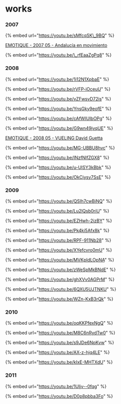 # works

### 2007 

{% embed url="https://youtu.be/sMfcqSK\_9BQ" %}

[EMOTIQUE - 2007 05 - Andalucía en movimiento](works/andalucia-en-movimiento.md)

{% embed url="https://youtu.be/\_rfEaaZgPq8" %}

### 2008

{% embed url="https://youtu.be/1i12N1XpbaE" %}

{% embed url="https://youtu.be/rVFP-iOceuU" %}

{% embed url="https://youtu.be/vZFwsvD72is" %}

{% embed url="https://youtu.be/YnsGky9eofE" %}

{% embed url="https://youtu.be/cAfWIUIbOPg" %}

{% embed url="https://youtu.be/G9wn49jvqUE" %}

[EMOTIQUE - 2008 05 - VUELING David Guetta ](works/david-guetta.md)

{% embed url="https://youtu.be/MG-UBBU8hvc" %}

{% embed url="https://youtu.be/INzfNlfZGX8" %}

{% embed url="https://youtu.be/u-UISY3kBbk" %}

{% embed url="https://youtu.be/OkCjysy7SsE" %}

### 2009

{% embed url="https://youtu.be/QSIh7cwBiNQ" %}

{% embed url="https://youtu.be/Lu2lQsb0riU" %}

{% embed url="https://youtu.be/EZHwh-2izBY" %}

{% embed url="https://youtu.be/Pk4ki5Afx8k" %}

{% embed url="https://youtu.be/RPF-911Nb28" %}

{% embed url="https://youtu.be/XYefcvro0mU" %}

{% embed url="https://youtu.be/MVKpIdLOpNA" %}

{% embed url="https://youtu.be/zWeSpMkBNdE" %}

{% embed url="https://youtu.be/ghXVv0AGPrM" %}

{% embed url="https://youtu.be/6QXU5UJTNKU" %}

{% embed url="https://youtu.be/WZn-KxB3rQk" %}

### 2010

{% embed url="https://youtu.be/oqKKPfexNgQ" %}

{% embed url="https://youtu.be/M8C6nRydTw0" %}

{% embed url="https://youtu.be/s9JDe6NpKvw" %}

{% embed url="https://youtu.be/AX-z-hjq4LE" %}

{% embed url="https://youtu.be/kIxE-MHTXdU" %}



### 2011

{% embed url="https://youtu.be/1UIjv--0fqg" %}

{% embed url="https://youtu.be/D0p8pbba3Fo" %}